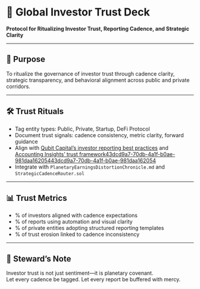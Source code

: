 # 📜 Global Investor Trust Deck  
**Protocol for Ritualizing Investor Trust, Reporting Cadence, and Strategic Clarity**

---

## 🧠 Purpose  
To ritualize the governance of investor trust through cadence clarity, strategic transparency, and behavioral alignment across public and private corridors.

---

## 🛠️ Trust Rituals  
- Tag entity types: Public, Private, Startup, DeFi Protocol  
- Document trust signals: cadence consistency, metric clarity, forward guidance  
- Align with [Qubit Capital’s investor reporting best practices](https://qubit.capital/blog/investor-reporting-best-practices) and [Accounting Insights’ trust framework](https://accountinginsights.org/building-investor-trust-in-financial-reporting/)[43dcd9a7-70db-4a1f-b0ae-981daa162054](https://qubit.capital/blog/investor-reporting-best-practices?citationMarker=43dcd9a7-70db-4a1f-b0ae-981daa162054 "3")[43dcd9a7-70db-4a1f-b0ae-981daa162054](https://accountinginsights.org/building-investor-trust-in-financial-reporting/?citationMarker=43dcd9a7-70db-4a1f-b0ae-981daa162054 "4")  
- Integrate with `PlanetaryEarningsDistortionChronicle.md` and `StrategicCadenceRouter.sol`

---

## 📊 Trust Metrics  
- % of investors aligned with cadence expectations  
- % of reports using automation and visual clarity  
- % of private entities adopting structured reporting templates  
- % of trust erosion linked to cadence inconsistency

---

## 🧠 Steward’s Note  
Investor trust is not just sentiment—it is planetary covenant.  
Let every cadence be tagged. Let every report be buffered with mercy.
